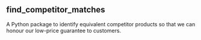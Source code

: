## find_competitor_matches

A Python package to identify equivalent competitor products so that we can honour our
low-price guarantee to customers.
